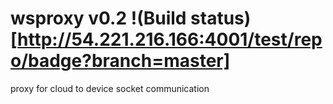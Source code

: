 # wsproxy v0.2 !(Build status)[http://54.221.216.166:4001/test/repo/badge?branch=master]
proxy for cloud to device socket communication
